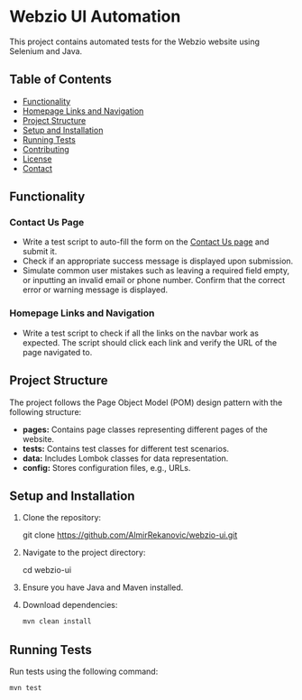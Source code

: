 # Webzio UI Automation

This project contains automated tests for the Webzio website using Selenium and Java.

## Table of Contents

- [Functionality](#functionality)
- [Homepage Links and Navigation](#homepage-links-and-navigation)
- [Project Structure](#project-structure)
- [Setup and Installation](#setup-and-installation)
- [Running Tests](#running-tests)
- [Contributing](#contributing)
- [License](#license)
- [Contact](#contact)

## Functionality

### Contact Us Page

- Write a test script to auto-fill the form on the [Contact Us page](https://webz.io/tte/contact-us) and submit it.
- Check if an appropriate success message is displayed upon submission.
- Simulate common user mistakes such as leaving a required field empty, or inputting an invalid email or phone number. Confirm that the correct error or warning message is displayed.

### Homepage Links and Navigation

- Write a test script to check if all the links on the navbar work as expected. The script should click each link and verify the URL of the page navigated to.

## Project Structure

The project follows the Page Object Model (POM) design pattern with the following structure:

- **pages:** Contains page classes representing different pages of the website.
- **tests:** Contains test classes for different test scenarios.
- **data:** Includes Lombok classes for data representation.
- **config:** Stores configuration files, e.g., URLs.

## Setup and Installation

1. Clone the repository:

    git clone https://github.com/AlmirRekanovic/webzio-ui.git
    

2. Navigate to the project directory:

    cd webzio-ui
    

3. Ensure you have Java and Maven installed.

4. Download dependencies:

    ```bash
    mvn clean install
    ```

## Running Tests

Run tests using the following command:

```bash
mvn test
